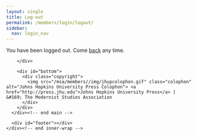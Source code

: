 ```yaml
---
layout: single
title: Log-out
permalink: /members/login/logout/
sidebar:
  nav: login_nav
---
```



<!DOCTYPE html>

<html lang="en">
<head>
  <meta name="generator" content="HTML Tidy for Linux (vers 25 March 2009), see www.w3.org">
  <meta charset="utf-8">
  <meta http-equiv="Content-Type" content="text/html; charset=us-ascii">

  <title>MSA Membership</title>
  <link rel="stylesheet" href="/msa/members//css/msa-style.css" type="text/css">
  <link rel="stylesheet" href="/msa/members/css/jhup-style.css" type="text/css">
  <link href="/msa/members//css/SpryMenuBarHorizontal.css" rel="stylesheet" type="text/css">
  <link href="/msa/members//img/msa-favicon.png" rel= "shortcut icon" type="image/gif" />

</head>

<body>


<!-- <h1>Modernist Studies Association</h1> -->
<main id="maincontent">


<p>You have been logged out. Come <a href="/msa/members/login">back</a> any time.</p>

</main>
<script type="text/javascript" src="/msa/members/js/jquery.js"> </script>
<script type="text/javascript" src="/msa/members/js/jquery.doubleScroll.js"></script>
<script type="text/javascript" src="/msa/members/js/jhup.js"> </script>





        </div>

        <div id="bottom">
          <div class="copyright">
            <img src="/msa/members//img/jhupcolophon.gif" class="colophon" alt="Johns Hopkins University Press Colophon"> <a href="http://press.jhu.edu">Johns Hopkins University Press</a> | &#169; The Modernist Studies Association
          </div>
        </div>
      </div><!-- end main -->

      <div id="footer"></div>
    </div><!-- end inner-wrap -->
  </div><!-- end wrap -->

<script async src="https://www.googletagmanager.com/gtag/js?id=UA-122948754-11"></script>
<script async src="/msa/members/js/msa-analytics.js"></script>

<script type="text/javascript" defer>
(function(d, src, c) { var t=d.scripts[d.scripts.length - 1],s=d.createElement('script');s.id='la_x2s6df8d';s.async=true;s.src=src;s.onload=s.onreadystatechange=function(){var rs=this.readyState;if(rs&&(rs!='complete')&&(rs!='loaded')){return;}c(this);};t.parentElement.insertBefore(s,t.nextSibling);})(document,
'https://jhup.ladesk.com/scripts/track.js',
function(e){ LiveAgent.createButton('uyox0una', e); });
</script>

</body>
</html>
